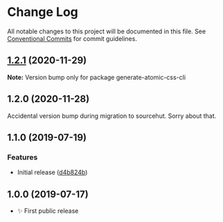 # Change Log

All notable changes to this project will be documented in this file.
See [Conventional Commits](https://conventionalcommits.org) for commit guidelines.

## [1.2.1](https://git.sr.ht/~royston/codsen/compare/generate-atomic-css-cli@1.2.0...generate-atomic-css-cli@1.2.1) (2020-11-29)

**Note:** Version bump only for package generate-atomic-css-cli





## 1.2.0 (2020-11-28)

Accidental version bump during migration to sourcehut. Sorry about that.

## 1.1.0 (2019-07-19)

### Features

- Initial release ([d4b824b](https://gitlab.com/codsen/codsen/commit/d4b824b))

## 1.0.0 (2019-07-17)

- ✨ First public release
